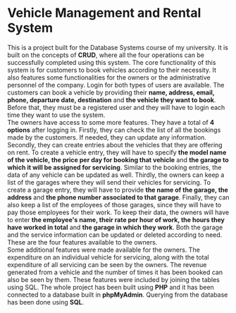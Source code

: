 # Vehicle Management and Rental System
This is a project built for the Database Systems course of my university. It is built on the concepts of **CRUD**, where all the four operations can be successfully completed using this system. The core functionality of this system is for customers to book vehicles according to their necessity. It also features some functionalities for the owners or the administrative personnel of the company. Login for both types of users are available. The customers can book a vehicle by providing their **name, address, email, phone, departure date, destination** and **the vehicle they want to book**. Before that, they must be a registered user and they will have to login each time they want to use the system. <br />
The owners have access to some more features. They have a total of **4 options** after logging in. Firstly, they can check the list of all the bookings made by the customers. If needed, they can update any information. Secondly, they can create entries about the vehicles that they are offering on rent. To create a vehicle entry, they will have to specify **the model name of the vehicle, the price per day for booking that vehicle** and **the garage to which it will be assigned for servicing**. Similar to the booking entries, the data of any vehicle can be updated as well. Thirdly, the owners can keep a list of the garages where they will send their vehicles for servicing. To create a garage entry, they will have to provide **the name of the garage, the address** and **the phone number associated to that garage**. Finally, they can also keep a list of the employees of those garages, since they will have to pay those employees for their work. To keep their data, the owners will have to enter **the employee's name, their rate per hour of work, the hours they have worked in total** and **the garage in which they work**. Both the garage and the service information can be updated or deleted according to need. These are the four features available to the owners. <br />
Some additional features were made available for the owners. The expenditure on an individual vehicle for servicing, along with the total expenditure of all servicing can be seen by the owners. The revenue generated from a vehicle and the number of times it has been booked can also be seen by them. These features were included by joining the tables using SQL. The whole project has been built using **PHP** and it has been connected to a database built in **phpMyAdmin**. Querying from the database has been done using **SQL**. 
